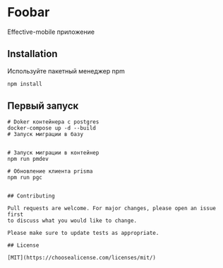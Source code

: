 # Foobar

Effective-mobile приложение

## Installation

Используйте пакетный менеджер npm

```bash
npm install
```

## Первый запуск 

```
# Doker контейнера с postgres
docker-compose up -d --build
# Запуск миграции в базу


# Запуск миграции в контейнер
npm run pmdev

# Обновление клиента prisma
npm run pgc 


## Contributing

Pull requests are welcome. For major changes, please open an issue first
to discuss what you would like to change.

Please make sure to update tests as appropriate.

## License

[MIT](https://choosealicense.com/licenses/mit/)